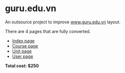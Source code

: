 guru.edu.vn
===========

An outsource project to improve www.guru.edu.vn layout.

There are 4 pages that are fully converted.

- [Index page](http://azerozvn.github.io/guru.edu.vn/)
- [Course page](http://azerozvn.github.io/guru.edu.vn/course.html)
- [Unit page](http://azerozvn.github.io/guru.edu.vn/unit.html)
- [User page](http://azerozvn.github.io/guru.edu.vn/user.html)

**Total cost: $250**